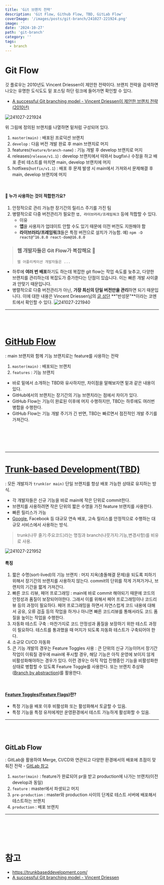 ```yaml
---
title: 'Git 브랜치 전략'
description: 'Git Flow, Github Flow, TBD, GitLab Flow'
coverImage: '/images/posts/git-branch/241027-221924.png'
image: ''
date: '2024-10-27'
path: 'git-branch'
category: ''
tags:
  - branch
---
```


# Git Flow

깃 플로우는 2010년도 Vincent Driessen이 제안한 전략이다. 브랜치 전략을 검색하면 나오는 유명한 도식도도 밑 포스팅 하단 링크에 들어가면 확인할 수 있다.

- [A successful Git branching model - Vincent Driessen이 제안한 브랜치 전략(2010년)](https://nvie.com/posts/a-successful-git-branching-model/)

![241027-221924](/images/posts/git-branch/241027-221924.png)

위 그림에 정의된 브랜치를 나열하면 밑처럼 구성되어 있다.

1. `master(main)` : 배포된 프로덕션 브랜치
2. `develop` : 다음 버전 개발 완료 후 main 브랜치로 머지
3. features(`feature/branch-name`) : 기능 개발 후 develop 브랜치로 머지
4. releases(`release/v1.1`)
   : develop 브랜치에서 따와서 bugfix나 수정을 하고 배포 준비 테스트를 마치면 main, develop 브랜치에 머지
5. hotfixes(`hotfix/v1.1`)
   : 배포 후 문제 발생 시 main에서 가져와서 문제해결 후 main, develop 브랜치에 머지

<br />

#### 💁 누가 사용하는 것이 적합한가요?

1. 안정적으로 관리 가능한 장기간의 릴리스 주기를 가진 팀
2. 병렬적으로 다중 버전관리가 필요한 `앱, 라이브러리/프레임워크` 등에 적합할 수 있다.
   - 이유
   - **앱**을 사용자가 업데이트 안할 수도 있기 때문에 이전 버전도 지원해야 함
   - **라이브러리/프레임워크**들은 특정 버전으로 설치가 가능함.
     예) `npm -D react@^16.8.0 react-dom@16.8.0`

> ### 웹 개발자들은 Git Flow가 복잡해요 🤯
>
> `웹 어플리케이션 개발자들은 ...`

- 하루에 **여러 번 배포**하기도 하는데
  복잡한 git flow는 작업 속도를 늦추고, 다양한 브랜치를 관리하는데 복잡도가 증가한다는 단점이 있습니다. 이는 빠른 개발 사이클과 안맞기 때문입니다.
- 병렬적으로 다중 버전관리가 아닌, **가장 최신의 단일 버전만을 관리**하면 되기 때문입니다.
  이에 대한 내용은 Vincent Driessen님의 [글 상단](https://nvie.com/posts/a-successful-git-branching-model/) **"반성문"**이라는 코멘트에서 확인할 수 있다.
  ![241027-221940](/images/posts/git-branch/241027-221940.png)

---

<br /><br />

# [GitHub Flow](https://githubflow.github.io/)

: main 브랜치와 함께 기능 브랜치로는 feature를 사용하는 전략

1. `master(main)` : 배포되는 브랜치
2. `features` : 기능 브랜치

- 바로 밑에서 소개하는 TBD와 유사하지만, 차이점을 말해보자면 밑과 같은 내용이 있다.
- GitHub에서의 브랜치는 장기간의 기능 브랜치라는 점에서 차이가 있다.
- GitHub Flow는 기능이 완료된 이후에 머지 수행하지만, TBD는 하루에도 여러번 병합을 수행한다.
- GitHub Flow는 기능 개발 주기가 긴 반면, TBD는 빠르면서 점진적인 개발 주기를 가져간다.

<br /><br /><br /><br />

---

# [Trunk-based Development(TBD)](https://trunkbaseddevelopment.com/)

: 모든 개발자가 `trunk(or main)` 단일 브랜치를 항상 배포 가능한 상태로 유지하는 방식.

- 각 개발자들은 신규 기능을 바로 main에 작은 단위로 commit한다.
- 브랜치를 사용하려면 작은 단위의 짧은 수명을 가진 feature 브랜치를 사용한다.
- 빠른 릴리스가 가능
- [Google](https://cloud.google.com/architecture/devops?hl=ko), Facebook 등 대규모 연속 배포, 고속 릴리스를 안정적으로 수행하는 대규모 서비스에서 사용하는 방식.

> trunk(나무 줄기:주요코드)라는 명칭과 branch(나뭇가지:기능,변경사항)를 비유로 사용.

![241027-221952](/images/posts/git-branch/241027-221952.png)

#### 특징

1. 짧은 수명(sort-lived)의 기능 브랜치
   : 머지 지옥(충돌해결 문제)을 되도록 피하기 위해서 장기간의 브랜치를 사용하지 않는다. commit의 단위를 작게 가져가거나, 브랜치의 기간을 짧게 가져간다.
2. 빠른 코드 리뷰, 페어 프로그래밍
   : main에 바로 commit 해야되기 때문에 코드의 안정성과 품질이 보장되어야한다. 그래서 이를 위해서 페어 프로그래밍이나 코드리뷰 등의 과정이 필요하다.
   페어 프로그래밍을 하면서 자연스럽게 코드 내용에 대해서 공유, 오류 검출 등의 작업을 하거나 아니면 빠른 코드리뷰를 통해서라도 코드 품질을 높이는 작업을 수행한다.
3. 자동화 테스트 구축
   : 마찬가지로 코드 안정성과 품질을 보장하기 위한 테스트 과정이 필요하다. 테스트를 통과했을 때 머지가 되도록 자동화 테스트가 구축되어야 한다.
4. 소규모 CI/CD 자동화
5. 큰 기능 개발의 경우는 Feature Toggles 사용
   : 큰 단위의 신규 기능이어서 장기간 작업이 이뤄질 경우에 main에 푸시할 경우, 해당 기능은 아직 운영에 보이지 않게 비활성화해야하는 경우가 있다. 이런 경우는 아직 작업 진행중인 기능을 비활성화한 상태로 병합할 수 있도록 Feature Toggle를 사용한다. 또는 브랜치 추상화([Branch by abstraction](https://trunkbaseddevelopment.com/branch-by-abstraction/))를 활용한다.

<br />

#### [Feature Toggles(Feature Flags)](https://martinfowler.com/articles/feature-toggles.html)란?

- 특정 기능을 배포 이후 비활성화 또는 활성화해서 토글할 수 있음.
- 특정 기능을 특정 유저에게만 운영환경에서 테스트 가능하게 활성화할 수 있음.

---

<br /><br />

## GitLab Flow

: GitLab을 활용하여 Merge, CI/CD와 연관되고 다양한 환경에서의 배포에 초점이 맞춰진 전략 - [GitLab 참고](https://about.gitlab.com/blog/2023/07/27/gitlab-flow-duo/)

1. `master(main)`
   : feature가 완료되어 pr을 받고 production에 나가는 브랜치(이전 develop과 동일)
2. `feature` : master에서 파생되고 머지
3. `pre-production`
   : master와 production 사이의 단계로 테스트 서버에 배포해서 테스트하는 브랜치
4. `production` : 배포 브랜치

---

<br /><br /><br /><br />

# 참고

- https://trunkbaseddevelopment.com/
- [A successful Git branching model - Vincent Driessen](https://nvie.com/posts/a-successful-git-branching-model/)

